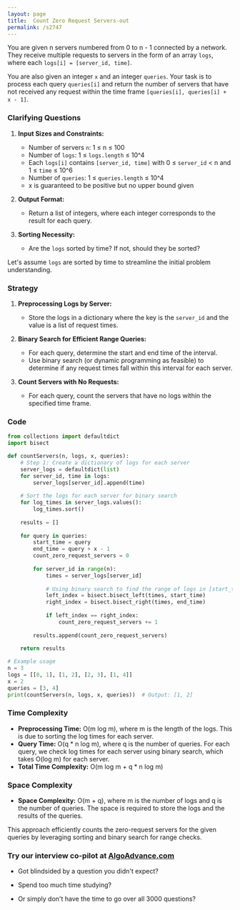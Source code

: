 ```yaml
---
layout: page
title:  Count Zero Request Servers-out
permalink: /s2747
---
```

You are given n servers numbered from 0 to n - 1 connected by a network. They receive multiple requests to servers in the form of an array `logs`, where each `logs[i] = [server_id, time]`.

You are also given an integer `x` and an integer `queries`. Your task is to process each query `queries[i]` and return the number of servers that have not received any request within the time frame `[queries[i], queries[i] + x - 1]`.

### Clarifying Questions
1. **Input Sizes and Constraints:**
   - Number of servers `n`: 1 ≤ n ≤ 100
   - Number of `logs`: 1 ≤ `logs.length` ≤ 10^4
   - Each `logs[i]` contains `[server_id, time]` with 0 ≤ `server_id` < n and 1 ≤ `time` ≤ 10^6
   - Number of `queries`: 1 ≤ `queries.length` ≤ 10^4
   - x is guaranteed to be positive but no upper bound given
   
2. **Output Format:**
   - Return a list of integers, where each integer corresponds to the result for each query.

3. **Sorting Necessity:**
   - Are the `logs` sorted by time? If not, should they be sorted?

Let's assume `logs` are sorted by time to streamline the initial problem understanding.

### Strategy
1. **Preprocessing Logs by Server:**
   - Store the logs in a dictionary where the key is the `server_id` and the value is a list of request times.

2. **Binary Search for Efficient Range Queries:**
   - For each query, determine the start and end time of the interval.
   - Use binary search (or dynamic programming as feasible) to determine if any request times fall within this interval for each server.

3. **Count Servers with No Requests:**
   - For each query, count the servers that have no logs within the specified time frame.

### Code

```python
from collections import defaultdict
import bisect

def countServers(n, logs, x, queries):
    # Step 1: Create a dictionary of logs for each server
    server_logs = defaultdict(list)
    for server_id, time in logs:
        server_logs[server_id].append(time)
    
    # Sort the logs for each server for binary search
    for log_times in server_logs.values():
        log_times.sort()
    
    results = []
    
    for query in queries:
        start_time = query
        end_time = query + x - 1
        count_zero_request_servers = 0
        
        for server_id in range(n):
            times = server_logs[server_id]
            
            # Using binary search to find the range of logs in [start_time, end_time]
            left_index = bisect.bisect_left(times, start_time)
            right_index = bisect.bisect_right(times, end_time)
            
            if left_index == right_index:
                count_zero_request_servers += 1
        
        results.append(count_zero_request_servers)
    
    return results

# Example usage
n = 3
logs = [[0, 1], [1, 2], [2, 3], [1, 4]]
x = 2
queries = [3, 4]
print(countServers(n, logs, x, queries))  # Output: [1, 2]
```

### Time Complexity
- **Preprocessing Time:** O(m log m), where m is the length of the logs. This is due to sorting the log times for each server.
- **Query Time:** O(q * n log m), where q is the number of queries. For each query, we check log times for each server using binary search, which takes O(log m) for each server.
- **Total Time Complexity:** O(m log m + q * n log m)

### Space Complexity
- **Space Complexity:** O(m + q), where m is the number of logs and q is the number of queries. The space is required to store the logs and the results of the queries.

This approach efficiently counts the zero-request servers for the given queries by leveraging sorting and binary search for range checks.


### Try our interview co-pilot at [AlgoAdvance.com](https://algoAdvance.com)

- Got blindsided by a question you didn't expect?

- Spend too much time studying?

- Or simply don't have the time to go over all 3000 questions?

